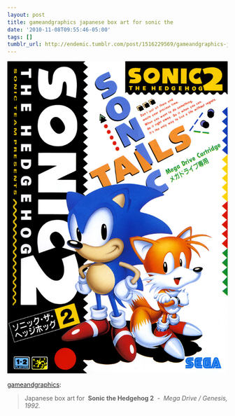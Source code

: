 ```yaml
---
layout: post
title: gameandgraphics japanese box art for sonic the
date: '2010-11-08T09:55:46-05:00'
tags: []
tumblr_url: http://endemic.tumblr.com/post/1516229569/gameandgraphics-japanese-box-art-for-sonic-the
---
```

 ![](/tumblr_files/tumblr_lbivxzSRta1qzj5ggo1_1280.jpg)  

[gameandgraphics](http://gameandgraphics.com/post/1507078355/japanese-box-art-for-sonic-the-hedgehog-2-mega):

> Japanese box art for&nbsp; **Sonic the Hedgehog&nbsp;2** &nbsp;- &nbsp;_Mega Drive / Genesis, 1992._
